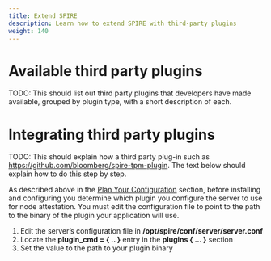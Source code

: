 ```yaml
---
title: Extend SPIRE
description: Learn how to extend SPIRE with third-party plugins
weight: 140
---
```


# Available third party plugins

TODO: This should list out third party plugins that developers have made available, grouped by plugin type, with a short description of each.

# Integrating third party plugins

TODO:  This should explain how a third party plug-in such as https://github.com/bloomberg/spire-tpm-plugin. The text below should explain how to do this step by step.

As described above in the [Plan Your Configuration](#plan-your-configuration) section, before installing and configuring you determine which plugin you configure the server to use for node attestation. You must edit the configuration file to point to the path to the binary of the plugin your application will use. 

1. Edit the server’s configuration file in **/opt/spire/conf/server/server.conf**
2. Locate the **plugin_cmd = { .. }** entry in the **plugins { ... }** section 
3. Set the value to the path to your plugin binary 